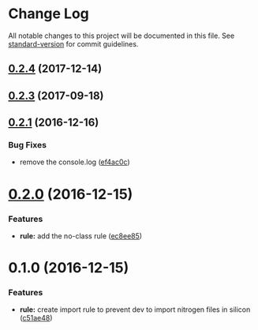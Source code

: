 # Change Log

All notable changes to this project will be documented in this file. See [standard-version](https://github.com/conventional-changelog/standard-version) for commit guidelines.

<a name="0.2.4"></a>
## [0.2.4](https://github.com/giraud/eslint-plugin-adi/compare/v0.2.3...v0.2.4) (2017-12-14)



<a name="0.2.3"></a>
## [0.2.3](https://github.com/giraud/eslint-plugin-adi/compare/v0.2.2...v0.2.3) (2017-09-18)



<a name="0.2.1"></a>
## [0.2.1](https://github.com/giraud/eslint-plugin-adi/compare/v0.2.0...v0.2.1) (2016-12-16)


### Bug Fixes

* remove the console.log ([ef4ac0c](https://github.com/giraud/eslint-plugin-adi/commit/ef4ac0c))



<a name="0.2.0"></a>
# [0.2.0](https://github.com/giraud/eslint-plugin-adi/compare/v0.1.0...v0.2.0) (2016-12-15)


### Features

* **rule:** add the no-class rule ([ec8ee85](https://github.com/giraud/eslint-plugin-adi/commit/ec8ee85))



<a name="0.1.0"></a>
# 0.1.0 (2016-12-15)


### Features

* **rule:** create import rule to prevent dev to import nitrogen files in silicon ([c51ae48](https://github.com/giraud/eslint-plugin-adi/commit/c51ae48))
